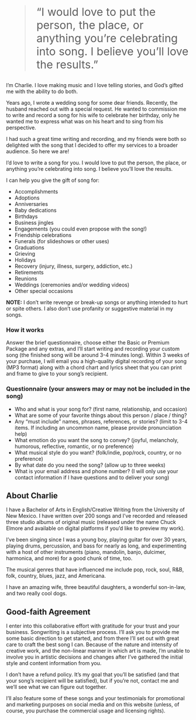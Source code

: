 <blockquote style="font-size: 30px">“I would love to put the person, the place, or anything you’re
celebrating into song. I believe you’ll love the results.”</blockquote>

I’m Charlie. I love making music and I love telling stories, and God’s gifted me with the ability to do both.

Years ago, I wrote a wedding song for some dear friends. Recently, the husband reached out with a special request. He wanted to commission me to write and record a song for his wife to celebrate her birthday, only he wanted me to express what was on his heart and to sing from his perspective.

I had such a great time writing and recording, and my friends were both so delighted with the song that I decided to offer my services to a broader audience. So here we are!

I’d love to write a song for you. I would love to put the person, the place, or anything you’re celebrating into song. I believe you’ll love the results.

I can help you give the gift of song for:

- Accomplishments
- Adoptions
- Anniversaries
- Baby dedications
- Birthdays
- Business jingles
- Engagements (you could even propose with the song!)
- Friendship celebrations
- Funerals (for slideshows or other uses)
- Graduations
- Grieving
- Holidays
- Recovery (injury, illness, surgery, addiction, etc.)
- Retirements
- Reunions
- Weddings (ceremonies and/or wedding videos)
- Other special occasions

**NOTE:** I don’t write revenge or break-up songs or anything intended to hurt or spite others. I also don’t use profanity or suggestive material in my songs.

### How it works

Answer the brief questionnaire, choose either the Basic or Premium Package and any extras, and I’ll start writing and recording your custom song (the finished song will be around 3-4 minutes long). Within 3 weeks of your purchase, I will email you a high-quality digital recording of your song (MP3 format) along with a chord chart and lyrics sheet that you can print and frame to give to your song’s recipient.

### Questionnaire (your answers may or may not be included in the song)

- Who and what is your song for? (first name, relationship, and occasion)
- What are some of your favorite things about this person / place / thing?
- Any “must include” names, phrases, references, or stories? (limit to 3-4 items. If including an uncommon name, please provide pronunciation help)
- What emotion do you want the song to convey? (joyful, melancholy, humorous, reflective, romantic, or no preference)
- What musical style do you want? (folk/indie, pop/rock, country, or no preference)
- By what date do you need the song? (allow up to three weeks)
- What is your email address and phone number? (I will only use your contact information if I have questions and to deliver your song)

## About Charlie

I have a Bachelor of Arts in English/Creative Writing from the University of New Mexico. I have written over 200 songs and I’ve recorded and released three studio albums of original music (released under the name Chuck Elmore and available on digital platforms if you’d like to preview my work).

I’ve been singing since I was a young boy, playing guitar for over 30 years, playing drums, percussion, and bass for nearly as long, and experimenting with a host of other instruments (piano, mandolin, banjo, dulcimer, harmonica, and more) for a good chunk of time, too.

The musical genres that have influenced me include pop, rock, soul, R&B, folk, country, blues, jazz, and Americana.

I have an amazing wife, three beautiful daughters, a wonderful son-in-law, and two really cool dogs.

## Good-faith Agreement

I enter into this collaborative effort with gratitude for your trust and your business. Songwriting is a subjective process. I’ll ask you to provide me some basic direction to get started, and from there I’ll set out with great care to craft the best song I can. Because of the nature and intensity of creative work, and the non-linear manner in which art is made, I’m unable to involve you in artistic decisions and changes after I’ve gathered the initial style and content information from you.

I don’t have a refund policy. It’s my goal that you’ll be satisfied (and that your song’s recipient will be satisfied), but if you’re not, contact me and we’ll see what we can figure out together.

I’ll also feature some of these songs and your testimonials for promotional and marketing purposes on social media and on this website (unless, of course, you purchase the commercial usage and licensing rights).
